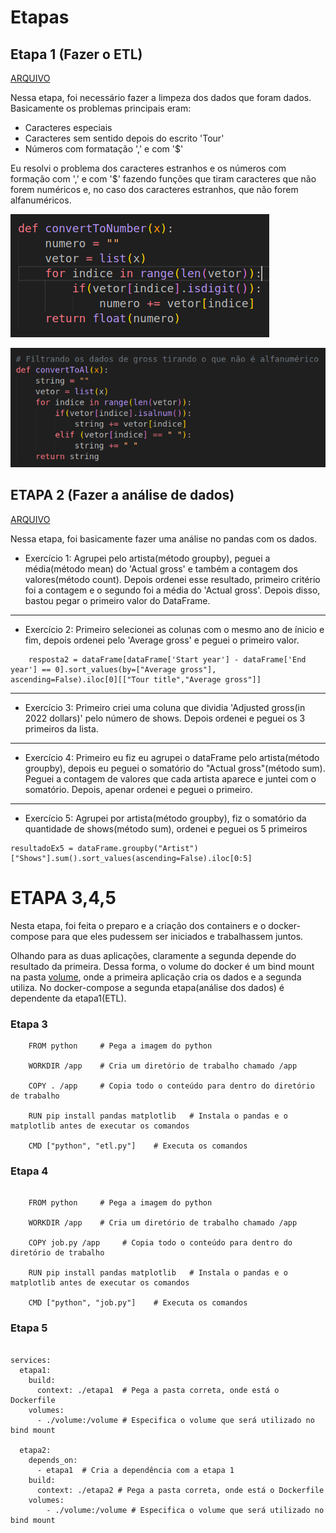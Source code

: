 # Etapas 


## Etapa 1 (Fazer o ETL)

[ARQUIVO](./etapa1/)

Nessa etapa, foi necessário fazer a limpeza dos dados que foram dados. Basicamente os problemas principais eram:

- Caracteres especiais
- Caracteres sem sentido depois do escrito 'Tour'
- Números com formatação ',' e com '$'


Eu resolvi o problema dos caracteres estranhos e os números com formação com ',' e com '$' fazendo funções que tiram caracteres que não forem numéricos e, no caso dos caracteres estranhos, que não forem alfanuméricos.

![funcaoNumérico](../Evidencias/funcao1.png)

![funcaoAlfaNumerico](../Evidencias/funcao2.png)

## ETAPA 2 (Fazer a análise de dados)

[ARQUIVO](./etapa2/)

Nessa etapa, foi basicamente fazer uma análise no pandas com os dados.

- Exercício 1: Agrupei pelo artista(método groupby), peguei a média(método mean) do 'Actual gross' e também a contagem dos valores(método count). Depois ordenei esse resultado, primeiro critério foi a contagem e o segundo foi a média do 'Actual gross'. Depois disso, bastou pegar o primeiro valor do DataFrame. 

---

- Exercício 2: Primeiro selecionei as colunas com o mesmo ano de ínicio e fim, depois ordenei pelo 'Average gross' e peguei o primeiro valor. 

```
    resposta2 = dataFrame[dataFrame['Start year'] - dataFrame['End year'] == 0].sort_values(by=["Average gross"], ascending=False).iloc[0][["Tour title","Average gross"]]

```
---

- Exercício 3: Primeiro criei uma coluna que dividia 'Adjusted gross(in 2022 dollars)' pelo número de shows. Depois ordenei e peguei os 3 primeiros da lista.

---

- Exercício 4: Primeiro eu fiz eu agrupei o dataFrame pelo artista(método groupby), depois eu peguei o somatório do "Actual gross"(método sum). Peguei a contagem de valores que cada artista aparece e juntei com o somatório. Depois, apenar ordenei e peguei o primeiro.

---

- Exercício 5: Agrupei por artista(método groupby), fiz o somatório da quantidade de shows(método sum), ordenei e peguei os 5 primeiros

```
resultadoEx5 = dataFrame.groupby("Artist")["Shows"].sum().sort_values(ascending=False).iloc[0:5]

```

# ETAPA 3,4,5 

Nesta etapa, foi feita o preparo e a criação dos containers e o docker-compose para que eles pudessem ser iniciados e trabalhassem juntos.

Olhando para as duas aplicações, claramente a segunda depende do resultado da primeira. Dessa forma, o volume do docker é um bind mount na pasta [volume](./volume/), onde a primeira aplicação cria os dados e a segunda utiliza. No docker-compose a segunda etapa(análise dos dados) é dependente da etapa1(ETL).

### Etapa 3

```
    FROM python     # Pega a imagem do python

    WORKDIR /app    # Cria um diretório de trabalho chamado /app

    COPY . /app     # Copia todo o conteúdo para dentro do diretório de trabalho

    RUN pip install pandas matplotlib   # Instala o pandas e o matplotlib antes de executar os comandos

    CMD ["python", "etl.py"]    # Executa os comandos

```

### Etapa 4

```

    FROM python     # Pega a imagem do python

    WORKDIR /app    # Cria um diretório de trabalho chamado /app

    COPY job.py /app     # Copia todo o conteúdo para dentro do diretório de trabalho

    RUN pip install pandas matplotlib   # Instala o pandas e o matplotlib antes de executar os comandos

    CMD ["python", "job.py"]    # Executa os comandos

```

### Etapa 5

```

services:
  etapa1:
    build:
      context: ./etapa1  # Pega a pasta correta, onde está o Dockerfile
    volumes:
      - ./volume:/volume # Especifica o volume que será utilizado no bind mount
    
  etapa2:
    depends_on:
      - etapa1  # Cria a dependência com a etapa 1
    build:
      context: ./etapa2 # Pega a pasta correta, onde está o Dockerfile
    volumes:
        - ./volume:/volume # Especifica o volume que será utilizado no bind mount

```


 

